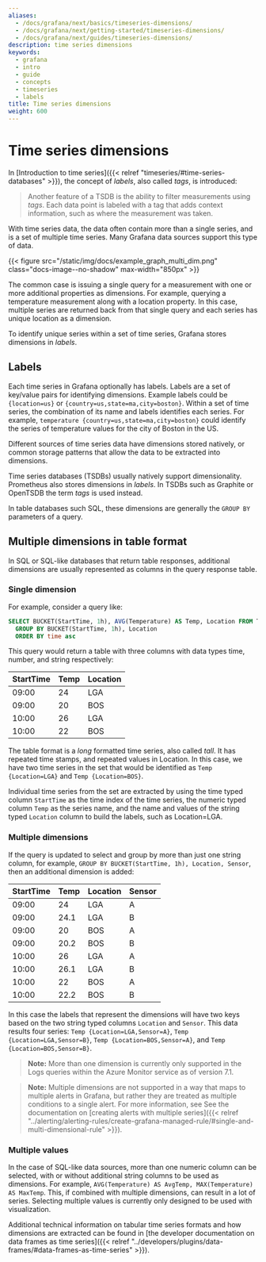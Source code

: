 ```yaml
---
aliases:
  - /docs/grafana/next/basics/timeseries-dimensions/
  - /docs/grafana/next/getting-started/timeseries-dimensions/
  - /docs/grafana/next/guides/timeseries-dimensions/
description: time series dimensions
keywords:
  - grafana
  - intro
  - guide
  - concepts
  - timeseries
  - labels
title: Time series dimensions
weight: 600
---
```


# Time series dimensions

In [Introduction to time series]({{< relref "timeseries/#time-series-databases" >}}), the concept of _labels_, also called _tags_, is introduced:

> Another feature of a TSDB is the ability to filter measurements using _tags_. Each data point is labeled with a tag that adds context information, such as where the measurement was taken.

With time series data, the data often contain more than a single series, and is a set of multiple time series. Many Grafana data sources support this type of data.

{{< figure src="/static/img/docs/example_graph_multi_dim.png" class="docs-image--no-shadow" max-width="850px" >}}

The common case is issuing a single query for a measurement with one or more additional properties as dimensions. For example, querying a temperature measurement along with a location property. In this case, multiple series are returned back from that single query and each series has unique location as a dimension.

To identify unique series within a set of time series, Grafana stores dimensions in _labels_.

## Labels

Each time series in Grafana optionally has labels. Labels are a set of key/value pairs for identifying dimensions. Example labels could be `{location=us}` or `{country=us,state=ma,city=boston}`. Within a set of time series, the combination of its name and labels identifies each series. For example, `temperature {country=us,state=ma,city=boston}` could identify the series of temperature values for the city of Boston in the US.

Different sources of time series data have dimensions stored natively, or common storage patterns that allow the data to be extracted into dimensions.

Time series databases (TSDBs) usually natively support dimensionality. Prometheus also stores dimensions in _labels_. In TSDBs such as Graphite or OpenTSDB the term _tags_ is used instead.

In table databases such SQL, these dimensions are generally the `GROUP BY` parameters of a query.

## Multiple dimensions in table format

In SQL or SQL-like databases that return table responses, additional dimensions are usually represented as columns in the query response table.

### Single dimension

For example, consider a query like:

```sql
SELECT BUCKET(StartTime, 1h), AVG(Temperature) AS Temp, Location FROM T
  GROUP BY BUCKET(StartTime, 1h), Location
  ORDER BY time asc
```

This query would return a table with three columns with data types time, number, and string respectively:

| StartTime | Temp | Location |
| --------- | ---- | -------- |
| 09:00     | 24   | LGA      |
| 09:00     | 20   | BOS      |
| 10:00     | 26   | LGA      |
| 10:00     | 22   | BOS      |

The table format is a _long_ formatted time series, also called _tall_. It has repeated time stamps, and repeated values in Location. In this case, we have two time series in the set that would be identified as `Temp {Location=LGA}` and `Temp {Location=BOS}`.

Individual time series from the set are extracted by using the time typed column `StartTime` as the time index of the time series, the numeric typed column `Temp` as the series name, and the name and values of the string typed `Location` column to build the labels, such as Location=LGA.

### Multiple dimensions

If the query is updated to select and group by more than just one string column, for example, `GROUP BY BUCKET(StartTime, 1h), Location, Sensor`, then an additional dimension is added:

| StartTime | Temp | Location | Sensor |
| --------- | ---- | -------- | ------ |
| 09:00     | 24   | LGA      | A      |
| 09:00     | 24.1 | LGA      | B      |
| 09:00     | 20   | BOS      | A      |
| 09:00     | 20.2 | BOS      | B      |
| 10:00     | 26   | LGA      | A      |
| 10:00     | 26.1 | LGA      | B      |
| 10:00     | 22   | BOS      | A      |
| 10:00     | 22.2 | BOS      | B      |

In this case the labels that represent the dimensions will have two keys based on the two string typed columns `Location` and `Sensor`. This data results four series: `Temp {Location=LGA,Sensor=A}`, `Temp {Location=LGA,Sensor=B}`, `Temp {Location=BOS,Sensor=A}`, and `Temp {Location=BOS,Sensor=B}`.

> **Note:** More than one dimension is currently only supported in the Logs queries within the Azure Monitor service as of version 7.1.

> **Note:** Multiple dimensions are not supported in a way that maps to multiple alerts in Grafana, but rather they are treated as multiple conditions to a single alert. For more information, see See the documentation on [creating alerts with multiple series]({{< relref "../alerting/alerting-rules/create-grafana-managed-rule/#single-and-multi-dimensional-rule" >}}).

### Multiple values

In the case of SQL-like data sources, more than one numeric column can be selected, with or without additional string columns to be used as dimensions. For example, `AVG(Temperature) AS AvgTemp, MAX(Temperature) AS MaxTemp`. This, if combined with multiple dimensions, can result in a lot of series. Selecting multiple values is currently only designed to be used with visualization.

Additional technical information on tabular time series formats and how dimensions are extracted can be found in [the developer documentation on data frames as time series]({{< relref "../developers/plugins/data-frames/#data-frames-as-time-series" >}}).
